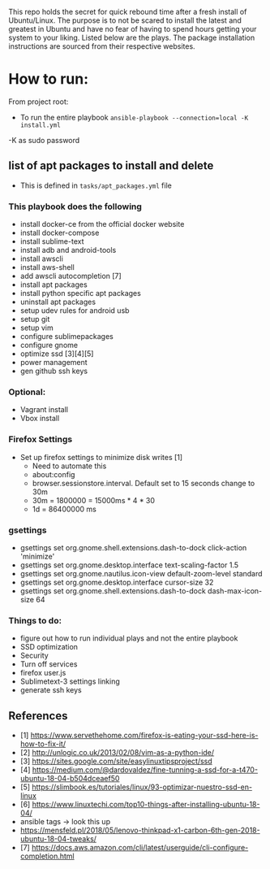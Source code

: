 This repo holds the secret for quick rebound time after a fresh install of Ubuntu/Linux. The purpose is to not be scared to install the latest and greatest in Ubuntu and have no fear of having to spend hours getting your system to your liking. Listed below are the plays. The package installation instructions are sourced from their respective websites.

# How to run:
From project root:
- To run the entire playbook
`ansible-playbook --connection=local -K install.yml`

-K as sudo password


## list of apt packages to install and delete
-  This is defined in `tasks/apt_packages.yml` file

### This playbook does the following
- install docker-ce from the official docker website
- install docker-compose
- install sublime-text
- install adb and android-tools
- install awscli
- install aws-shell
- add awscli autocompletion [7]
- install apt packages
- install python specific apt packages
- uninstall apt packages
- setup udev rules for android usb
- setup git
- setup vim
- configure sublimepackages
- configure gnome
- optimize ssd [3][4][5]
- power management
- gen github ssh keys

### Optional:

- Vagrant install
- Vbox install

### Firefox Settings
- Set up firefox settings to minimize disk writes [1]
   - Need to automate this
   - about:config
   - browser.sessionstore.interval. Default set to 15 seconds change to 30m
   - 30m = 1800000 = 15000ms * 4 * 30
   - 1d = 86400000 ms

### gsettings
- gsettings set org.gnome.shell.extensions.dash-to-dock click-action 'minimize'
- gsettings set org.gnome.desktop.interface text-scaling-factor 1.5
- gsettings set org.gnome.nautilus.icon-view default-zoom-level standard
- gsettings set org.gnome.desktop.interface cursor-size 32
- gsettings set org.gnome.shell.extensions.dash-to-dock dash-max-icon-size 64


### Things to do:
- figure out how to run individual plays and not the entire playbook
- SSD optimization
- Security
- Turn off services
- firefox user.js
- Sublimetext-3 settings linking
- generate ssh keys

## References
- [1] https://www.servethehome.com/firefox-is-eating-your-ssd-here-is-how-to-fix-it/
- [2] http://unlogic.co.uk/2013/02/08/vim-as-a-python-ide/
- [3] https://sites.google.com/site/easylinuxtipsproject/ssd
- [4] https://medium.com/@dardovaldez/fine-tunning-a-ssd-for-a-t470-ubuntu-18-04-b504dceaef50
- [5] https://slimbook.es/tutoriales/linux/93-optimizar-nuestro-ssd-en-linux
- [6] https://www.linuxtechi.com/top10-things-after-installing-ubuntu-18-04/
- ansible tags -> look this up
- https://mensfeld.pl/2018/05/lenovo-thinkpad-x1-carbon-6th-gen-2018-ubuntu-18-04-tweaks/
- [7] https://docs.aws.amazon.com/cli/latest/userguide/cli-configure-completion.html
